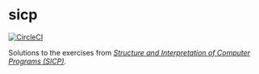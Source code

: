 sicp
====

[![CircleCI](https://circleci.com/gh/lagenorhynque/sicp.svg?style=svg)](https://circleci.com/gh/lagenorhynque/sicp)

Solutions to the exercises from [*Structure and Interpretation of Computer Programs (SICP)*](https://mitpress.mit.edu/sicp/full-text/book/book.html).
